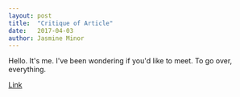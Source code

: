 ```yaml
---
layout: post
title:  "Critique of Article"
date:   2017-04-03
author: Jasmine Minor
---
```


Hello. It's me. I've been wondering if you'd like to meet. To go over, everything.

[Link](jasmineminor.com)
